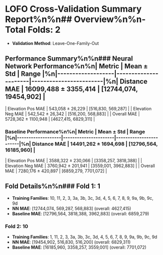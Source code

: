 # LOFO Cross-Validation Summary Report%n%n## Overview%n%n- **Total Folds**: 2
- **Validation Method**: Leave-One-Family-Out

## Performance Summary%n%n### Neural Network Performance%n%n| Metric            | Mean ± Std           | Range                  |%n|-------------------|----------------------|------------------------|%n| Distance MAE      | 16099,488 ± 3355,414 | [12744,074, 19454,902] |
| Elevation Pos MAE | 543,058 ± 26,229 | [516,830, 569,287] |
| Elevation Neg MAE | 542,542 ± 26,342 | [516,200, 568,883] |
| Overall MAE       | 5728,362 ± 1100,948 | [4627,415, 6829,311] |

### Baseline Performance%n%n| Metric            | Mean ± Std           | Range                  |%n|-------------------|----------------------|------------------------|%n| Distance MAE      | 14491,262 ± 1694,698 | [12796,564, 16185,960] |
| Elevation Pos MAE | 3588,322 ± 230,066 | [3358,257, 3818,388] |
| Elevation Neg MAE | 3760,942 ± 201,941 | [3559,001, 3962,883] |
| Overall MAE       | 7280,176 ± 420,897 | [6859,279, 7701,072] |

## Fold Details%n%n### Fold 1: 1

- **Training Families**: 10, 11, 2, 3, 3a, 3b, 3c, 3d, 4, 5, 6, 7, 8, 9, 9a, 9b, 9c, 9d
- **NN MAE**: [12744,074, 569,287, 568,883] (overall: 4627,415)
- **Baseline MAE**: [12796,564, 3818,388, 3962,883] (overall: 6859,279)

### Fold 2: 10

- **Training Families**: 1, 11, 2, 3, 3a, 3b, 3c, 3d, 4, 5, 6, 7, 8, 9, 9a, 9b, 9c, 9d
- **NN MAE**: [19454,902, 516,830, 516,200] (overall: 6829,311)
- **Baseline MAE**: [16185,960, 3358,257, 3559,001] (overall: 7701,072)

